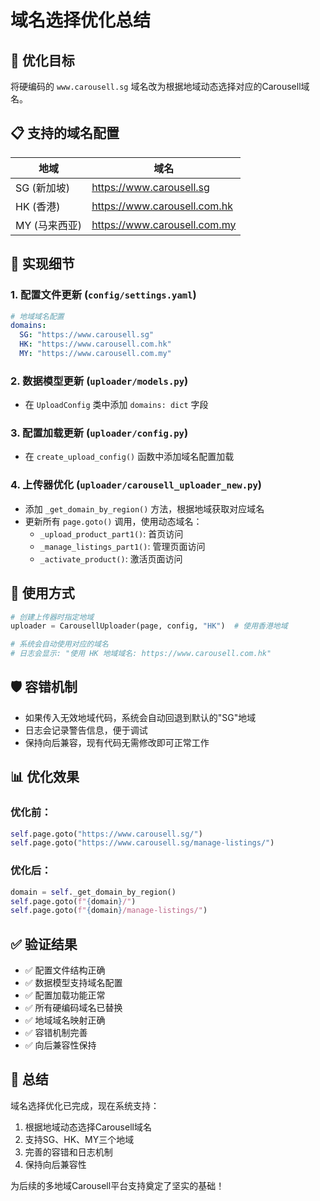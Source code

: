 # 域名选择优化总结

## 🎯 优化目标
将硬编码的 `www.carousell.sg` 域名改为根据地域动态选择对应的Carousell域名。

## 📋 支持的域名配置

| 地域 | 域名 |
|------|------|
| SG (新加坡) | https://www.carousell.sg |
| HK (香港) | https://www.carousell.com.hk |
| MY (马来西亚) | https://www.carousell.com.my |

## 🔧 实现细节

### 1. 配置文件更新 (`config/settings.yaml`)
```yaml
# 地域域名配置
domains:
  SG: "https://www.carousell.sg"
  HK: "https://www.carousell.com.hk"
  MY: "https://www.carousell.com.my"
```

### 2. 数据模型更新 (`uploader/models.py`)
- 在 `UploadConfig` 类中添加 `domains: dict` 字段

### 3. 配置加载更新 (`uploader/config.py`)
- 在 `create_upload_config()` 函数中添加域名配置加载

### 4. 上传器优化 (`uploader/carousell_uploader_new.py`)
- 添加 `_get_domain_by_region()` 方法，根据地域获取对应域名
- 更新所有 `page.goto()` 调用，使用动态域名：
  - `_upload_product_part1()`: 首页访问
  - `_manage_listings_part1()`: 管理页面访问
  - `_activate_product()`: 激活页面访问

## 🚀 使用方式

```python
# 创建上传器时指定地域
uploader = CarousellUploader(page, config, "HK")  # 使用香港地域

# 系统会自动使用对应的域名
# 日志会显示: "使用 HK 地域域名: https://www.carousell.com.hk"
```

## 🛡️ 容错机制

- 如果传入无效地域代码，系统会自动回退到默认的"SG"地域
- 日志会记录警告信息，便于调试
- 保持向后兼容，现有代码无需修改即可正常工作

## 📊 优化效果

### 优化前：
```python
self.page.goto("https://www.carousell.sg/")
self.page.goto("https://www.carousell.sg/manage-listings/")
```

### 优化后：
```python
domain = self._get_domain_by_region()
self.page.goto(f"{domain}/")
self.page.goto(f"{domain}/manage-listings/")
```

## ✅ 验证结果

- ✅ 配置文件结构正确
- ✅ 数据模型支持域名配置
- ✅ 配置加载功能正常
- ✅ 所有硬编码域名已替换
- ✅ 地域域名映射正确
- ✅ 容错机制完善
- ✅ 向后兼容性保持

## 🎉 总结

域名选择优化已完成，现在系统支持：
1. 根据地域动态选择Carousell域名
2. 支持SG、HK、MY三个地域
3. 完善的容错和日志机制
4. 保持向后兼容性

为后续的多地域Carousell平台支持奠定了坚实的基础！
